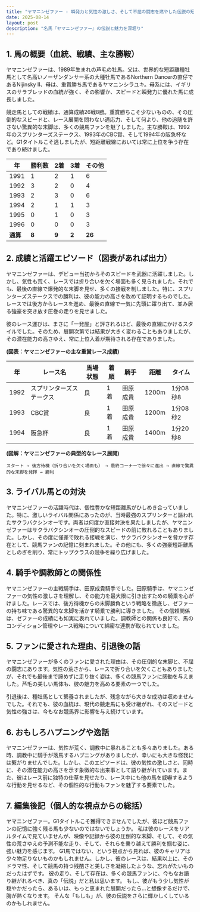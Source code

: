 ```yaml
---
title: "ヤマニンゼファー - 瞬発力と気性の激しさ、そして不屈の闘志を燃やした伝説の短距離馬"
date: 2025-08-14
layout: post
description: "名馬『ヤマニンゼファー』の伝説と魅力を深堀り"
---
```


## 1. 馬の概要（血統、戦績、主な勝鞍）

ヤマニンゼファーは、1989年生まれの芦毛の牡馬。父は、世界的な短距離種牡馬として名高いノーザンダンサー系の大種牡馬であるNorthern Dancerの直仔であるNijinsky II、母は、重賞勝ち馬であるヤマニンシラユキ。母系には、イギリスのサラブレッドの血統が強く、その影響か、スピードと瞬発力に優れた馬に成長しました。

競走馬としての戦績は、通算成績26戦8勝。重賞勝ちこそ少ないものの、その圧倒的なスピードと、レース展開を問わない適応力、そして何より、他の追随を許さない驚異的な末脚は、多くの競馬ファンを魅了しました。主な勝鞍は、1992年のスプリンターズステークス、1993年のCBC賞、そして1994年の阪急杯など。G1タイトルこそ逃しましたが、短距離戦線においては常に上位を争う存在であり続けました。

| 年 | 勝利数 | 2着 | 3着 | その他 |
|---|---|---|---|---|
| 1991 | 1 | 2 | 1 | 6 |
| 1992 | 3 | 2 | 0 | 4 |
| 1993 | 2 | 3 | 0 | 6 |
| 1994 | 2 | 1 | 1 | 3 |
| 1995 | 0 | 1 | 0 | 3 |
| 1996 | 0 | 0 | 0 | 3 |
| **通算** | **8** | **9** | **2** | **26** |


## 2. 成績と活躍エピソード（図表があれば出力）

ヤマニンゼファーは、デビュー当初からそのスピードを武器に活躍しました。しかし、気性も荒く、レースでは折り合いを欠く場面も多く見られました。それでも、最後の直線で爆発的な末脚を見せ、多くの接戦を制しました。特に、スプリンターズステークスでの勝利は、彼の能力の高さを改めて証明するものでした。レースでは後方からレースを進め、最後の直線で一気に先頭に躍り出て、並み居る強豪を突き放す圧巻の走りを見せました。

彼のレース運びは、まさに「一発屋」と評されるほど、最後の直線にかけるスタイルでした。そのため、展開次第では結果が大きく変わることもありましたが、その潜在能力の高さゆえ、常に上位入着が期待される存在でありました。

**(図表：ヤマニンゼファーの主な重賞レース成績)**

| 年 | レース名 | 馬場状態 | 着順 | 騎手 | 距離 | タイム |
|---|---|---|---|---|---|---|
| 1992 | スプリンターズステークス | 良 | 1着 | 田原成貴 | 1200m | 1分08秒8 |
| 1993 | CBC賞 | 良 | 1着 | 田原成貴 | 1200m | 1分08秒2 |
| 1994 | 阪急杯 | 良 | 1着 | 田原成貴 | 1400m | 1分20秒8 |


**(図解：ヤマニンゼファーの典型的なレース展開)**

```
スタート → 後方待機（折り合いを欠く場面も） → 最終コーナーで徐々に進出 → 直線で驚異的な末脚を発揮 → 勝利
```

## 3. ライバル馬との対決

ヤマニンゼファーの活躍時代は、個性豊かな短距離馬がひしめき合っていました。特に、激しいライバル関係にあったのが、当時最強のスプリンターと謳われたサクラバクシンオーです。両者は何度か直接対決を果たしましたが、ヤマニンゼファーはサクラバクシンオーの圧倒的なスピードの前に敗れることもありました。しかし、その度に僅差で敗れる接戦を演じ、サクラバクシンオーを脅かす存在として、競馬ファンの記憶に刻まれました。その他にも、多くの強豪短距離馬としのぎを削り、常にトップクラスの競争を繰り広げました。


## 4. 騎手や調教師との関係性

ヤマニンゼファーの主戦騎手は、田原成貴騎手でした。田原騎手は、ヤマニンゼファーの気性の激しさを理解し、その能力を最大限に引き出すための騎乗を心がけました。レースでは、後方待機からの末脚勝負という戦略を徹底し、ゼファーの持ち味である驚異的な末脚を活かす騎乗で勝利に導きました。  その信頼関係は、ゼファーの成績にも如実に表れていました。調教師との関係も良好で、馬のコンディション管理やレース戦略について綿密な連携が取られていました。


## 5. ファンに愛された理由、引退後の話

ヤマニンゼファーが多くのファンに愛された理由は、その圧倒的な末脚と、不屈の闘志にあります。気性の荒さから、レースで折り合いを欠くこともありましたが、それでも最後まで諦めずに走り抜く姿は、多くの競馬ファンに感動を与えました。芦毛の美しい馬体も、彼の魅力を高める要素の一つでした。

引退後は、種牡馬として繋養されましたが、残念ながら大きな成功は収めませんでした。それでも、彼の血統は、現代の競走馬にも受け継がれ、そのスピードと気性の強さは、今もなお競馬界に影響を与え続けています。


## 6. おもしろハプニングや逸話

ヤマニンゼファーは、気性が荒く、調教中に暴れることも多々ありました。ある時、調教中に騎手が落馬するハプニングがありましたが、幸いにも大きな怪我には繋がりませんでした。しかし、このエピソードは、彼の気性の激しさと、同時に、その潜在能力の高さを示す象徴的な出来事として語り継がれています。また、彼はレース前に独特の仕草を見せたり、レース中にも他の馬を威嚇するような行動を見せるなど、その個性的な行動もファンを魅了する要素でした。


## 7. 編集後記（個人的な視点からの総括）

ヤマニンゼファー。G1タイトルこそ獲得できませんでしたが、彼ほど競馬ファンの記憶に強く残る馬も少ないのではないでしょうか。  私は彼のレースをリアルタイムで見ていませんが、映像や記録から彼の圧倒的な末脚、そして、その気性の荒さゆえの予測不能な走り、そして、それらを乗り越えて勝利を掴む姿に、強い魅力を感じます。  G1馬ではない、という視点から見れば、彼のキャリアは少々物足りないものかもしれません。しかし、彼のレースは、結果以上に、そのドラマ性、そして競馬の持つ残酷さと美しさを凝縮したような、忘れがたいものだったはずです。  彼の走り、そして存在は、多くの競馬ファンに、今もなお語り継がれるべき、真の「伝説」だと私は思います。  もし、彼がもう少し気性が穏やかだったら、あるいは、もっと恵まれた展開だったら…と想像するだけで、胸が熱くなります。  そんな「もしも」が、彼の伝説をさらに輝かしくしているのかもしれません。

